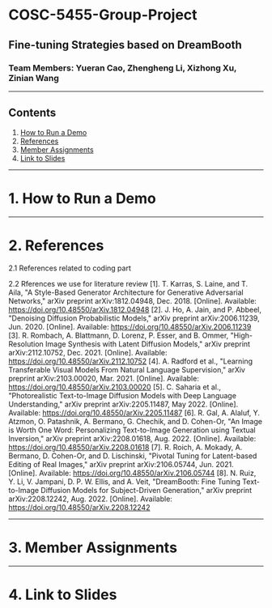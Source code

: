 # COSC-5455-Group-Project

## Fine-tuning Strategies based on DreamBooth

### Team Members: Yueran Cao, Zhengheng Li, Xizhong Xu, Zinian Wang

---

## Contents
1. [How to Run a Demo](#how-to-run-a-demo)
2. [References](#references)
3. [Member Assignments](#member-assignments)
4. [Link to Slides](#link-to-slides)

---

# 1. How to Run a Demo

---

# 2. References
2.1 References related to coding part

2.2 Rferences we use for literature review
[1]. T. Karras, S. Laine, and T. Aila, "A Style-Based Generator Architecture for Generative Adversarial Networks," arXiv preprint arXiv:1812.04948, Dec. 2018. [Online]. Available: https://doi.org/10.48550/arXiv.1812.04948
[2]. J. Ho, A. Jain, and P. Abbeel, "Denoising Diffusion Probabilistic Models," arXiv preprint arXiv:2006.11239, Jun. 2020. [Online]. Available: https://doi.org/10.48550/arXiv.2006.11239
[3]. R. Rombach, A. Blattmann, D. Lorenz, P. Esser, and B. Ommer, "High-Resolution Image Synthesis with Latent Diffusion Models," arXiv preprint arXiv:2112.10752, Dec. 2021. [Online]. Available: https://doi.org/10.48550/arXiv.2112.10752
[4]. A. Radford et al., "Learning Transferable Visual Models From Natural Language Supervision," arXiv preprint arXiv:2103.00020, Mar. 2021. [Online]. Available: https://doi.org/10.48550/arXiv.2103.00020
[5]. C. Saharia et al., "Photorealistic Text-to-Image Diffusion Models with Deep Language Understanding," arXiv preprint arXiv:2205.11487, May 2022. [Online]. Available: https://doi.org/10.48550/arXiv.2205.11487
[6]. R. Gal, A. Alaluf, Y. Atzmon, O. Patashnik, A. Bermano, G. Chechik, and D. Cohen-Or, "An Image is Worth One Word: Personalizing Text-to-Image Generation using Textual Inversion," arXiv preprint arXiv:2208.01618, Aug. 2022. [Online]. Available: https://doi.org/10.48550/arXiv.2208.01618
[7]. R. Roich, A. Mokady, A. Bermano, D. Cohen-Or, and D. Lischinski, "Pivotal Tuning for Latent-based Editing of Real Images," arXiv preprint arXiv:2106.05744, Jun. 2021. [Online]. Available: https://doi.org/10.48550/arXiv.2106.05744
[8]. N. Ruiz, Y. Li, V. Jampani, D. P. W. Ellis, and A. Veit, "DreamBooth: Fine Tuning Text-to-Image Diffusion Models for Subject-Driven Generation," arXiv preprint arXiv:2208.12242, Aug. 2022. [Online]. Available: https://doi.org/10.48550/arXiv.2208.12242

---

# 3. Member Assignments

---

# 4. Link to Slides
